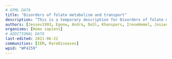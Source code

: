 ```yaml
---
# GPML DATA
title: "Disorders of folate metabolism and transport"
description: "This is a temporary description for Disorders of folate metabolism and transport"
authors: [Jessev1993, Egonw, Andra, DeSl, Khanspers, IreneHemel, Josienlandman, Fehrhart, Eweitz, Finterly]
organisms: [Homo sapiens]
# ADDITIONAL DATA
last-edited: 2021-06-22
communities: [IEM, RareDiseases]
wpid: "WP4259"
---
```

